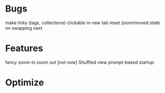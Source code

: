 # Bugs
make links (tags, collections) clickable in new tab
reset zoom/moved state on swapping next

# Features
fancy zoom-in zoom out
[not now] Shuffled view
prompt-based startup

# Optimize
